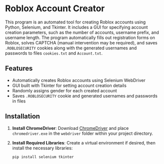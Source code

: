 # Roblox Account Creator

This program is an automated tool for creating Roblox accounts using Python, Selenium, and Tkinter. It includes a GUI for specifying account creation parameters, such as the number of accounts, username prefix, and username length. The program automatically fills out registration forms on Roblox, solves CAPTCHA (manual intervention may be required), and saves `.ROBLOSECURITY` cookies along with the generated usernames and passwords to files `cookies.txt` and `Account.txt`.

## Features
- Automatically creates Roblox accounts using Selenium WebDriver
- GUI built with Tkinter for setting account creation details
- Randomly assigns gender for each created account
- Saves `.ROBLOSECURITY` cookie and generated usernames and passwords in files

## Installation

1. **Install ChromeDriver**:
   Download [ChromeDriver](https://sites.google.com/chromium.org/driver/) and place `chromedriver.exe` in the `webdriver` folder within your project directory.

2. **Install Required Libraries**:
   Create a virtual environment if desired, then install the necessary libraries:
   ```bash
   pip install selenium tkinter
